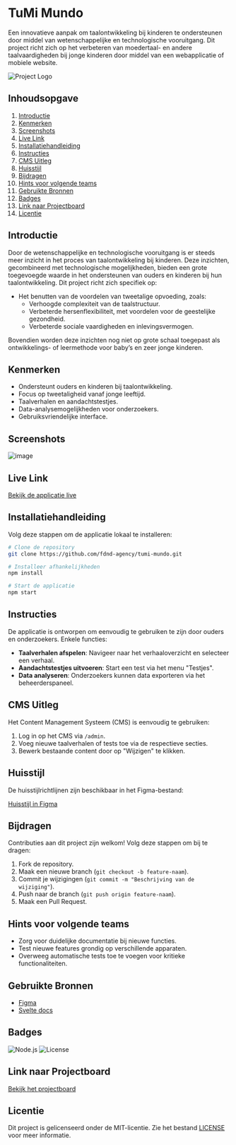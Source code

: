 # TuMi Mundo

Een innovatieve aanpak om taalontwikkeling bij kinderen te ondersteunen door middel van wetenschappelijke en technologische vooruitgang. Dit project richt zich op het verbeteren van moedertaal- en andere taalvaardigheden bij jonge kinderen door middel van een webapplicatie of mobiele website.

![Project Logo](https://github.com/fdnd-agency/tumi-mundo/assets/61702002/6c04d95e-f4ea-480d-9e86-cbf9148e8e15)

## Inhoudsopgave

1. [Introductie](#introductie)
2. [Kenmerken](#kenmerken)
3. [Screenshots](#screenshots)
4. [Live Link](#live-link)
5. [Installatiehandleiding](#installatiehandleiding)
6. [Instructies](#instructies)
7. [CMS Uitleg](#cms-uitleg)
8. [Huisstijl](#huisstijl)
9. [Bijdragen](#bijdragen)
10. [Hints voor volgende teams](#hints-voor-volgende-teams)
11. [Gebruikte Bronnen](#gebruikte-bronnen)
12. [Badges](#badges)
13. [Link naar Projectboard](#link-naar-projectboard)
14. [Licentie](#licentie)

## Introductie

Door de wetenschappelijke en technologische vooruitgang is er steeds meer inzicht in het proces van taalontwikkeling bij kinderen. Deze inzichten, gecombineerd met technologische mogelijkheden, bieden een grote toegevoegde waarde in het ondersteunen van ouders en kinderen bij hun taalontwikkeling. Dit project richt zich specifiek op:

- Het benutten van de voordelen van tweetalige opvoeding, zoals:
  - Verhoogde complexiteit van de taalstructuur.
  - Verbeterde hersenflexibiliteit, met voordelen voor de geestelijke gezondheid.
  - Verbeterde sociale vaardigheden en inlevingsvermogen.

Bovendien worden deze inzichten nog niet op grote schaal toegepast als ontwikkelings- of leermethode voor baby’s en zeer jonge kinderen.

## Kenmerken

- Ondersteunt ouders en kinderen bij taalontwikkeling.
- Focus op tweetaligheid vanaf jonge leeftijd.
- Taalverhalen en aandachtstestjes.
- Data-analysemogelijkheden voor onderzoekers.
- Gebruiksvriendelijke interface.

## Screenshots

![image](https://github.com/user-attachments/assets/6061a488-ad97-45c5-b6ab-b1bd8104b7d5)


## Live Link

[Bekijk de applicatie live](https://tumi-mundo.vercel.app/)

## Installatiehandleiding

Volg deze stappen om de applicatie lokaal te installeren:

```bash
# Clone de repository
git clone https://github.com/fdnd-agency/tumi-mundo.git

# Installeer afhankelijkheden
npm install

# Start de applicatie
npm start
```

## Instructies

De applicatie is ontworpen om eenvoudig te gebruiken te zijn door ouders en onderzoekers. Enkele functies:

- **Taalverhalen afspelen**: Navigeer naar het verhaaloverzicht en selecteer een verhaal.
- **Aandachtstestjes uitvoeren**: Start een test via het menu "Testjes".
- **Data analyseren**: Onderzoekers kunnen data exporteren via het beheerderspaneel.

## CMS Uitleg

Het Content Management Systeem (CMS) is eenvoudig te gebruiken:

1. Log in op het CMS via `/admin`.
2. Voeg nieuwe taalverhalen of tests toe via de respectieve secties.
3. Bewerk bestaande content door op "Wijzigen" te klikken.

## Huisstijl

De huisstijlrichtlijnen zijn beschikbaar in het Figma-bestand:

[Huisstijl in Figma](https://www.figma.com/file/RDlD4etdXBvcOW9AAqueBz/TuMiMundo_FDND_Prototype?type=design&node-id=0%3A1&mode=design&t=3z8nbpTxTLvGHUIm-1)

## Bijdragen

Contributies aan dit project zijn welkom! Volg deze stappen om bij te dragen:

1. Fork de repository.
2. Maak een nieuwe branch (`git checkout -b feature-naam`).
3. Commit je wijzigingen (`git commit -m "Beschrijving van de wijziging"`).
4. Push naar de branch (`git push origin feature-naam`).
5. Maak een Pull Request.

## Hints voor volgende teams

- Zorg voor duidelijke documentatie bij nieuwe functies.
- Test nieuwe features grondig op verschillende apparaten.
- Overweeg automatische tests toe te voegen voor kritieke functionaliteiten.

## Gebruikte Bronnen

- [Figma](https://www.figma.com/)
- [Svelte docs](https://svelte.dev/)

## Badges

![Node.js](https://img.shields.io/badge/Node.js-v16-green)
![License](https://img.shields.io/badge/License-MIT-yellow)

## Link naar Projectboard

[Bekijk het projectboard](https://github.com/orgs/fdnd-agency/projects/53)

## Licentie

Dit project is gelicenseerd onder de MIT-licentie. Zie het bestand [LICENSE](LICENSE) voor meer informatie.

